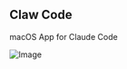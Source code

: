 ## Claw Code

macOS App for Claude Code

![Image](https://github.com/user-attachments/assets/f854ceb6-9a63-464c-a6d4-499f272054bd)

